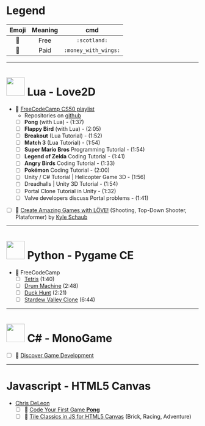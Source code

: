# Legend

| Emoji            | Meaning | cmd                  |
|:----------------:|:-------:|:--------------------:|
|:scotland:        | Free    | `:scotland:`         |
|:money_with_wings:| Paid    | `:money_with_wings:` |

---
# <img src="https://love2d.org/w/images/6/68/love-app-0.10.png" height="48"> Lua - Love2D

- :scotland: [FreeCodeCamp CS50 playlist](https://www.youtube.com/playlist?list=PLWKjhJtqVAbluXJKKbCIb4xd7fcRkpzoz)
  - Repositories on [github](https://github.com/orgs/games50/repositories)
  - [ ] **Pong** (with Lua) - (1:37)
  - [ ] **Flappy Bird** (with Lua) - (2:05)
  - [ ] **Breakout** (Lua Tutorial) - (1:52)
  - [ ] **Match 3** (Lua Tutorial) - (1:54)
  - [ ] **Super Mario Bros** Programming Tutorial - (1:54)
  - [ ] **Legend of Zelda** Coding Tutorial - (1:41)
  - [ ] **Angry Birds** Coding Tutorial - (1:33)
  - [ ] **Pokémon** Coding Tutorial - (2:00)
  - [ ] Unity / C# Tutorial | Helicopter Game 3D - (1:56)
  - [ ] Dreadhalls | Unity 3D Tutorial - (1:54)
  - [ ] Portal Clone Tutorial in Unity - (1:32)
  - [ ] Valve developers discuss Portal problems - (1:41)

- [ ] :money_with_wings: [Create Amazing Games with LÖVE!](https://www.udemy.com/course/lua-love/) (Shooting, Top-Down Shooter, Plataformer) by [Kyle Schaub](https://www.youtube.com/@Challacade)

---
# <img src="https://avatars.githubusercontent.com/u/80135573?s=48&v=4" height="48"> Python - Pygame CE

- :scotland: FreeCodeCamp
  - [ ] [Tetris](https://www.youtube.com/watch?v=zfvxp7PgQ6c) (1:40)
  - [ ] [Drum Machine](https://www.youtube.com/watch?v=F3J3PZj0zi0) (2:48)
  - [ ] [Duck Hunt](https://www.youtube.com/watch?v=T2pd3KRSoHI) (2:21)
  - [ ] [Stardew Valley Clone](https://www.youtube.com/watch?v=R9apl6B_ZgI) (6:44)

---
# <img src="https://upload.wikimedia.org/wikipedia/commons/e/e6/MonoGame_Logo.svg" height="48"> C# - MonoGame

- [ ] :money_with_wings: [Discover Game Development](https://www.udemy.com/course/monogame/) 

---
# Javascript - HTML5 Canvas

- [Chris DeLeon](https://www.youtube.com/@HomeTeamGameDev/videos)
  - [ ] :scotland: [Code Your First Game **Pong**](https://www.udemy.com/course/code-your-first-game/)
  - [ ] :money_with_wings: [Tile Classics in JS for HTML5 Canvas](https://www.udemy.com/course/how-to-program-games/) (Brick, Racing, Adventure)
